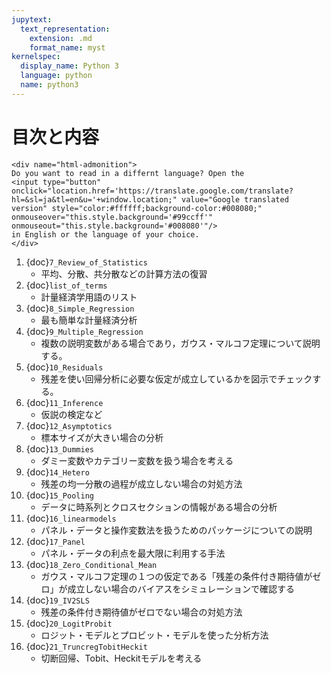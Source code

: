 ```yaml
---
jupytext:
  text_representation:
    extension: .md
    format_name: myst
kernelspec:
  display_name: Python 3
  language: python
  name: python3
---
```


<!--# ２. `Python`を使った計量経済分析-->
# 目次と内容

```{margin}
<div name="html-admonition">
Do you want to read in a differnt language? Open the 
<input type="button" onclick="location.href='https://translate.google.com/translate?hl=&sl=ja&tl=en&u='+window.location;" value="Google translated version" style="color:#ffffff;background-color:#008080;" onmouseover="this.style.background='#99ccff'" onmouseout="this.style.background='#008080'"/>
in English or the language of your choice.
</div>
```

1. {doc}`7_Review_of_Statistics` 
   - 平均、分散、共分散などの計算方法の復習
1. {doc}`list_of_terms`
   - 計量経済学用語のリスト
1. {doc}`8_Simple_Regression`
   - 最も簡単な計量経済分析
1. {doc}`9_Multiple_Regression`
   - 複数の説明変数がある場合であり，ガウス・マルコフ定理について説明する。
1. {doc}`10_Residuals`
   - 残差を使い回帰分析に必要な仮定が成立しているかを図示でチェックする。
1. {doc}`11_Inference`
   - 仮説の検定など
1. {doc}`12_Asymptotics`
   - 標本サイズが大きい場合の分析
1. {doc}`13_Dummies`
   - ダミー変数やカテゴリー変数を扱う場合を考える
1. {doc}`14_Hetero`
   - 残差の均一分散の過程が成立しない場合の対処方法
1. {doc}`15_Pooling`
   - データに時系列とクロスセクションの情報がある場合の分析
1. {doc}`16_linearmodels`
   - パネル・データと操作変数法を扱うためのパッケージについての説明
1. {doc}`17_Panel`
   - パネル・データの利点を最大限に利用する手法
1. {doc}`18_Zero_Conditional_Mean`
   - ガウス・マルコフ定理の１つの仮定である「残差の条件付き期待値がゼロ」が成立しない場合のバイアスをシミュレーションで確認する
1. {doc}`19_IV2SLS`
   - 残差の条件付き期待値がゼロでない場合の対処方法
1. {doc}`20_LogitProbit`
   - ロジット・モデルとプロビット・モデルを使った分析方法
1. {doc}`21_TruncregTobitHeckit`
   - 切断回帰、Tobit、Heckitモデルを考える
